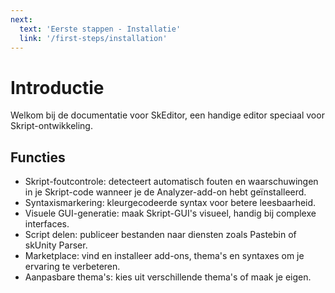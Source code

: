 ```yaml
---
next: 
  text: 'Eerste stappen - Installatie'
  link: '/first-steps/installation'
---
```


# Introductie

Welkom bij de documentatie voor SkEditor, een handige editor speciaal voor Skript-ontwikkeling.

## Functies

- Skript-foutcontrole: detecteert automatisch fouten en waarschuwingen in je Skript-code wanneer je de Analyzer-add-on hebt geïnstalleerd.
- Syntaxismarkering: kleurgecodeerde syntax voor betere leesbaarheid.
- Visuele GUI-generatie: maak Skript-GUI's visueel, handig bij complexe interfaces.
- Script delen: publiceer bestanden naar diensten zoals Pastebin of skUnity Parser.
- Marketplace: vind en installeer add-ons, thema's en syntaxes om je ervaring te verbeteren.
- Aanpasbare thema's: kies uit verschillende thema's of maak je eigen.

